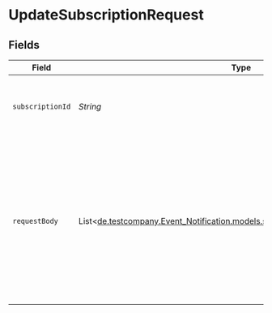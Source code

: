 # UpdateSubscriptionRequest


## Fields

| Field                                                                                                                                                                                                          | Type                                                                                                                                                                                                           | Required                                                                                                                                                                                                       | Description                                                                                                                                                                                                    |
| -------------------------------------------------------------------------------------------------------------------------------------------------------------------------------------------------------------- | -------------------------------------------------------------------------------------------------------------------------------------------------------------------------------------------------------------- | -------------------------------------------------------------------------------------------------------------------------------------------------------------------------------------------------------------- | -------------------------------------------------------------------------------------------------------------------------------------------------------------------------------------------------------------- |
| `subscriptionId`                                                                                                                                                                                               | *String*                                                                                                                                                                                                       | :heavy_check_mark:                                                                                                                                                                                             | The unique id of the Subscription which should be managed.                                                                                                                                                     |
| `requestBody`                                                                                                                                                                                                  | List<[de.testcompany.Event_Notification.models.shared.PatchOperationSubscription](../../models/shared/PatchOperationSubscription.md)>                                                                          | :heavy_minus_sign:                                                                                                                                                                                             | The specification of the values to be updated for the Subscription.<br/>See path for possible fields to be updated.<br/><br/>JSON Patch definition according to <a href='https://tools.ietf.org/html/rfc6902'>RFC6902</a>. |
